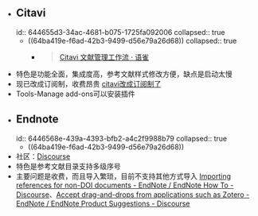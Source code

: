 - ## Citavi
  id:: 644655d3-34ac-4681-b075-1725fa092006
  collapsed:: true
	- ((64ba419e-f6ad-42b3-9499-d56e79a26d68))
	  collapsed:: true
		- >[Citavi 文献管理工作流 · 语雀](https://yp6yte.yuque.com/docs/share/ba7025c5-a5a1-4eef-a1b0-e954c5cb3694?#)
- 特色是功能全面，集成度高，参考文献样式修改方便，缺点是启动太慢
- 现已改成订阅制，收费昂贵 [citavi改成订阅制了](http://forum.softhead-citavi.com/t/799)
- Tools-Manage add-ons可以安装插件
- ## Endnote
  id:: 6446568e-439a-4393-bfb2-a4c2f9988b79
  collapsed:: true
	- ((64ba419e-f6ad-42b3-9499-d56e79a26d68))
- 社区：[Discourse](https://community.endnote.com/)
- 特色是参考文献目录支持多级序号
- 主要问题是收费，而且导入繁琐，目前不支持其他方式导入 [Importing references for non-DOI documents - EndNote / EndNote How To - Discourse](https://community.endnote.com/t/importing-references-for-non-doi-documents/704098/2)、[Accept drag-and-drops from applications such as Zotero - EndNote / EndNote Product Suggestions - Discourse](https://community.endnote.com/t/accept-drag-and-drops-from-applications-such-as-zotero/332537)